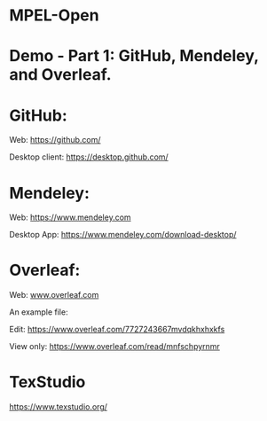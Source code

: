 # MPEL-Open

# Demo - Part 1: GitHub, Mendeley, and Overleaf. 

# GitHub: 

Web: https://github.com/

Desktop client: https://desktop.github.com/

# Mendeley:

Web: https://www.mendeley.com

Desktop App: https://www.mendeley.com/download-desktop/

# Overleaf: 

Web: www.overleaf.com

An example file: 

Edit: https://www.overleaf.com/7727243667mvdqkhxhxkfs

View only: https://www.overleaf.com/read/mnfschpyrnmr

# TexStudio
https://www.texstudio.org/
